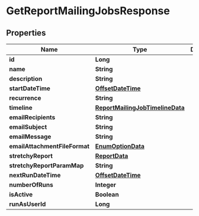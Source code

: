 
# GetReportMailingJobsResponse

## Properties
Name | Type | Description | Notes
------------ | ------------- | ------------- | -------------
**id** | **Long** |  |  [optional]
**name** | **String** |  |  [optional]
**description** | **String** |  |  [optional]
**startDateTime** | [**OffsetDateTime**](OffsetDateTime.md) |  |  [optional]
**recurrence** | **String** |  |  [optional]
**timeline** | [**ReportMailingJobTimelineData**](ReportMailingJobTimelineData.md) |  |  [optional]
**emailRecipients** | **String** |  |  [optional]
**emailSubject** | **String** |  |  [optional]
**emailMessage** | **String** |  |  [optional]
**emailAttachmentFileFormat** | [**EnumOptionData**](EnumOptionData.md) |  |  [optional]
**stretchyReport** | [**ReportData**](ReportData.md) |  |  [optional]
**stretchyReportParamMap** | **String** |  |  [optional]
**nextRunDateTime** | [**OffsetDateTime**](OffsetDateTime.md) |  |  [optional]
**numberOfRuns** | **Integer** |  |  [optional]
**isActive** | **Boolean** |  |  [optional]
**runAsUserId** | **Long** |  |  [optional]



